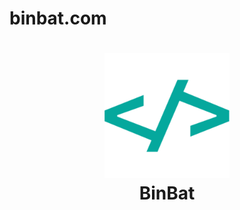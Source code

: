 # binbat.com

<h1 align="center">
  <img src="./binbat_logo.png" alt="BinBat" width="200">
  <br>BinBat<br>
</h1>

